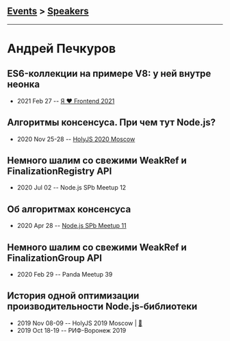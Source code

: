 ## [Events](../README.md) > [Speakers](../speakers.md)
---

# Андрей Печкуров

## ES6-коллекции на примере V8: у ней внутре неонка
- 2021 Feb 27 -- [Я ❤ Frontend 2021](https://youtu.be/LYbtR9vQkiI)    
## Алгоритмы консенсуса. При чем тут Node.js?
- 2020 Nov 25-28 -- [HolyJS 2020 Moscow](https://youtu.be/oO_4X8HwSTc)    
## Немного шалим со свежими WeakRef и FinalizationRegistry  API
- 2020 Jul 02 -- Node.js SPb Meetup 12    
## Об алгоритмах консенсуса
- 2020 Apr 28 -- [Node.js SPb Meetup 11](https://www.youtube.com/watch?v=WQpnlpxYhaU)    
## Немного шалим со свежими WeakRef и FinalizationGroup API
- 2020 Feb 29 -- Panda Meetup 39    
## История одной оптимизации производительности Node.js-библиотеки
- 2019 Nov 08-09 -- HolyJS 2019 Moscow  | [:notebook:](https://assets.ctfassets.net/nn534z2fqr9f/3TYh3SMlt1ZciMrUouYWA2/7fbffdd2a47096c584b717d8d4c9dca9/100590_191084787_Andrey_Pechkurov_Istoriya_odnoy_optimizatsii_proizvoditelnosti_Node.js-biblioteki.pdf)  
- 2019 Oct 18-19 -- РИФ-Воронеж 2019    

